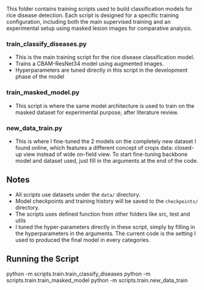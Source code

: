 This folder contains training scripts used to build classification models for rice disease detection. Each script is designed for a specific training configuration, including both the main supervised training and an experimental setup using masked lesion images for comparative analysis.



### train_classify_diseases.py
- This is the main training script for the rice disease classification model.
- Trains a CBAM-ResNet34 model using augmented images.
- Hyperparameters are tuned directly in this script in the development phase of the model
### train_masked_model.py
- This script is where the same model architecture is used to train on the masked dataset for experimental purpose, after literature review. 
### new_data_train.py
- This is where I fine-tuned the 2 models on the completely new dataset I found online, which features a different concept of crops data: closed-up view instead of wide on-field view. To start fine-tuning backbone model and dataset used, just fill in the arguments at the end of the code.  
## Notes
- All scripts use datasets under the `data/` directory.
- Model checkpoints and training history will be saved to the `checkpoints/` directory.
- The scripts uses defined function from other folders like src, test and utils
- I tuned the hyper-parameters directly in these script, simply by filling in the hyperparameters in the arguments. The current code is the setting I used to produced the final model in every categories. 
## Running the Script
python -m scripts.train.train_classify_diseases
python -m scripts.train.train_masked_model
python -m scripts.train.new_data_train